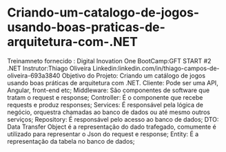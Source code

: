 # Criando-um-catalogo-de-jogos-usando-boas-praticas-de-arquitetura-com-.NET
Treinamneto fornecido : Digital Inovation One BootCamp:GFT START #2 .NET
Instrutor:Thiago Oliveira  Linkedin:linkedin.com/in/thiago-campos-de-oliveira-693a3840
Objetivo do Projeto: Criando um catálogo de jogos usando boas práticas de arquitetura com .NET.
Cliente: Pode ser uma API, Angular, front-end etc;
Middleware: São componentes de software que tratam o request e response;
Controller: É o componente que recebe requests e produz responses;
Services: É responsável pela lógica de negócio, orquestra chamadas ao banco de dados ou até mesmo outros serviços;
Repository: É responsável pelo acesso ao banco de dados;
DTO: Data Transfer Object é a representação do dado trafegado, comumente é utilizado para representar o Json do request e response;
Entity: É a representação da tabela no banco de dados;


